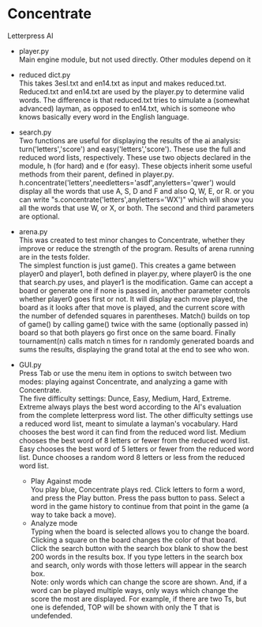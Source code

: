 Concentrate
===========

Letterpress AI

- player.py  
Main engine module, but not used directly.  Other modules depend on it

- reduced dict.py  
This takes 3esl.txt and en14.txt as input and makes reduced.txt.  Reduced.txt and en14.txt are used by the player.py to determine valid words.  The difference is that reduced.txt tries to simulate a (somewhat advanced) layman, as opposed to en14.txt, which is someone who knows basically every word in the English language.

- search.py  
Two functions are useful for displaying the results of the ai analysis: turn('letters','score') and easy('letters','score').  These use the full and reduced word lists, respectively.   These use two objects declared in the module, h (for hard) and e (for easy).  These objects inherit some useful methods from their parent, defined in player.py.  h.concentrate('letters',needletters='asdf',anyletters='qwer') would display all the words that use A, S, D and F and also Q, W, E, or R.  or you can write "s.concentrate('letters',anyletters='WX')" which will show you all the words that use W, or X, or both.  The second and third parameters are optional. 

- arena.py  
This was created to test minor changes to Concentrate, whether they improve or reduce the strength of the program.  Results of arena running are in the tests folder.  
The simplest function is just game().  This creates a game between player0 and player1, both defined in player.py, where player0 is the one that search.py uses, and player1 is the modification.  Game can accept a board or generate one if none is passed in, another parameter controls whether player0 goes first or not.  It will display each move played, the board as it looks after that move is played, and the current score with the number of defended squares in parentheses. Match() builds on top of game() by calling game() twice with the same (optionally passed in) board so that both players go first once on the same board.  Finally tournament(n) calls match n times for n randomly generated boards and sums the results, displaying the grand total at the end to see who won.  

- GUI.py  
Press Tab or use the menu item in options to switch between two modes: playing against Concentrate, and analyzing a game with Concentrate.  
The five difficulty settings: Dunce, Easy, Medium, Hard, Extreme.  Extreme always plays the best word according to the AI's evaluation from the complete letterpress word list.  The other difficulty settings use a reduced word list, meant to simulate a layman's vocabulary.  Hard chooses the best word it can find from the reduced word list.  Medium chooses the best word of 8 letters or fewer from the reduced word list.  Easy chooses the best word of 5 letters or fewer from the reduced word list.  Dunce chooses a random word 8 letters or less from the reduced word list.  
  - Play Against mode  
  You play blue, Concentrate plays red.  Click letters to form a word, and press the Play button.  Press the pass button to pass.  Select a word in the game history to continue from that point in the game (a way to take back a move).
  - Analyze mode  
  Typing when the board is selected allows you to change the board.  Clicking a square on the board changes the color of that board.  
  Click the search button with the search box blank to show the best 200 words in the results box.  If you type letters in the search box and search, only words with those letters will appear in the search box.  
  Note: only words which can change the score are shown.  And, if a word can be played multiple ways, only ways which change the score the most are displayed.  For example, if there are two Ts, but one is defended, TOP will be shown with only the T that is undefended.  


  
